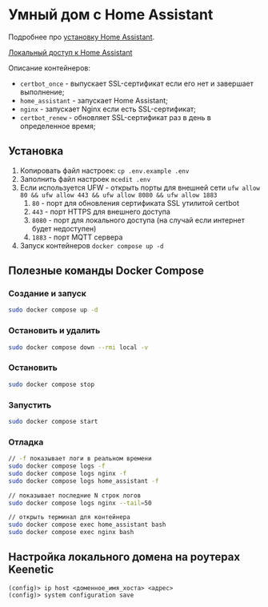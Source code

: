 # Умный дом с Home Assistant

Подробнее про [установку Home Assistant](https://www.home-assistant.io/installation/linux/#survey_section).

[Локальный доступ к Home Assistant](http://127.0.0.1:8080)

Описание контейнеров:
- `certbot_once` - выпускает SSL-сертификат если его нет и завершает выполнение;
- `home_assistant` - запускает Home Assistant;
- `nginx` - запускает Nginx если есть SSL-сертификат;
- `certbot_renew` - обновляет SSL-сертификат раз в день в определенное время;

## Установка

1. Копировать файл настроек: `cp .env.example .env`
2. Заполнить файл настроек `mcedit .env`
3. Если используется UFW - открыть порты для внешней сети `ufw allow 80 && ufw allow 443 && ufw allow 8080 && ufw allow 1883`
   1. `80` - порт для обновления сертификата SSL утилитой certbot
   2. `443` - порт HTTPS для внешнего доступа
   3. `8080` - порт для локального доступа (на случай если интернет будет недоступен)
   4. `1883` - порт MQTT сервера
4. Запуск контейнеров `docker compose up -d`

## Полезные команды Docker Compose

### Создание и запуск

```sh
sudo docker compose up -d
```

### Остановить и удалить

```sh
sudo docker compose down --rmi local -v
```

### Остановить

```sh
sudo docker compose stop
```

### Запустить

```sh
sudo docker compose start
```

### Отладка

```sh
// -f показывает логи в реальном времени
sudo docker compose logs -f
sudo docker compose logs nginx -f
sudo docker compose logs home_assistant -f

// показывает последние N строк логов
sudo docker compose logs nginx --tail=50

// открыть терминал для контейнера
sudo docker compose exec home_assistant bash
sudo docker compose exec nginx bash
```

## Настройка локального домена на роутерах Keenetic

```
(config)> ip host <доменное_имя_хоста> <адрес>
(config)> system configuration save
```
